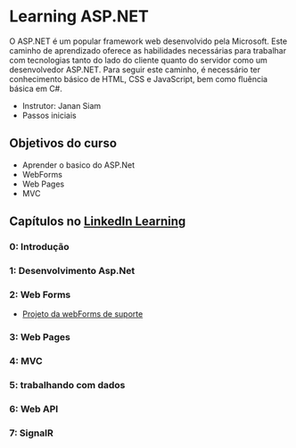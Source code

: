 # Learning ASP.NET

O ASP.NET é um popular framework web desenvolvido pela Microsoft. Este caminho de aprendizado oferece as habilidades necessárias para trabalhar com tecnologias tanto do lado do cliente quanto do servidor como um desenvolvedor ASP.NET. Para seguir este caminho, é necessário ter conhecimento básico de HTML, CSS e JavaScript, bem como fluência básica em C#.

- Instrutor: Janan Siam
- Passos iniciais

## Objetivos do curso

- Aprender o basico do ASP.Net
- WebForms
- Web Pages
- MVC

## Capítulos no [LinkedIn Learning](https://www.linkedin.com/learning/learning-asp-dot-net-2/introducing-the-asp-dot-net-framework?contextUrn=urn%3Ali%3AlyndaLearningPath%3A5c914ee3498ec00e71a387d4&resume=false)

### 0: Introdução


### 1: Desenvolvimento Asp.Net  

### 2: Web Forms
- [Projeto da webForms de suporte](1%20Learning%20ASPNET\Chp%202\Web%20Forms\README.md)
### 3: Web Pages
### 4: MVC
### 5: trabalhando com dados
### 6: Web API
### 7: SignalR


